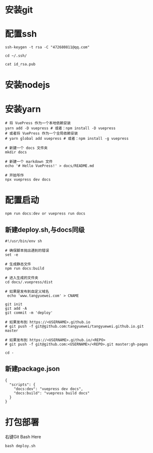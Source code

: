 # 安装git

#  配置ssh

``` ssh-keygen -t rsa -C "472680811@qq.com" ```

``` cd ~/.ssh/ ```

``` cat id_rsa.pub ```

# 安装nodejs

# 安装yarn

```$xslt
# 将 VuePress 作为一个本地依赖安装
yarn add -D vuepress # 或者：npm install -D vuepress
# 或者将 VuePress 作为一个全局依赖安装
# yarn global add vuepress # 或者：npm install -g vuepress

# 新建一个 docs 文件夹
mkdir docs

# 新建一个 markdown 文件
echo '# Hello VuePress!' > docs/README.md

# 开始写作
npx vuepress dev docs
```
# 配置启动
```
npm run docs:dev or vuepress run docs
```

## 新建deploy.sh,与docs同级
```
#!/usr/bin/env sh

# 确保脚本抛出遇到的错误
set -e

# 生成静态文件
npm run docs:build

# 进入生成的文件夹
cd docs/.vuepress/dist

# 如果是发布到自定义域名
 echo 'www.tangyuewei.com' > CNAME

git init
git add -A
git commit -m 'deploy'

# 如果发布到 https://<USERNAME>.github.io
# git push -f git@github.com:tangyuewei/tangyuewei.github.io.git master

# 如果发布到 https://<USERNAME>.github.io/<REPO>
# git push -f git@github.com:<USERNAME>/<REPO>.git master:gh-pages

cd -
```
## 新建package.json
```$javascript
{
  "scripts": {
    "docs:dev": "vuepress dev docs",
    "docs:build": "vuepress build docs"
  }
}

```
# 打包部署
右键Git Bash Here
```$bash
bash deploy.sh
```



